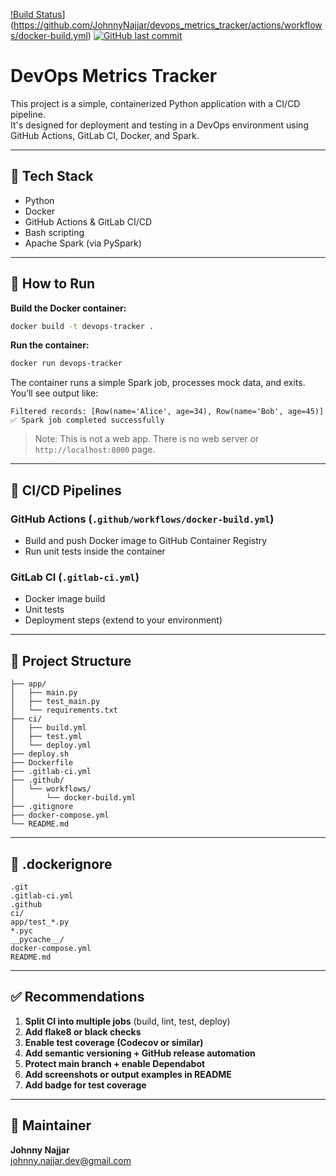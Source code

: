 [!Build Status](https://github.com/JohnnyNajjar/devops_metrics_tracker/actions/workflows/docker-build.yml/badge.svg)](https://github.com/JohnnyNajjar/devops_metrics_tracker/actions/workflows/docker-build.yml)
[![GitHub last commit](https://img.shields.io/github/last-commit/JohnnyNajjar/devops_metrics_tracker.svg)](https://github.com/JohnnyNajjar/devops_metrics_tracker/commits/main)

# DevOps Metrics Tracker

This project is a simple, containerized Python application with a CI/CD pipeline.  
It's designed for deployment and testing in a DevOps environment using GitHub Actions, GitLab CI, Docker, and Spark.

---

## 🔧 Tech Stack

- Python  
- Docker  
- GitHub Actions & GitLab CI/CD  
- Bash scripting  
- Apache Spark (via PySpark)

---

## 🚀 How to Run

**Build the Docker container:**

```bash
docker build -t devops-tracker .
```

**Run the container:**

```bash
docker run devops-tracker
```

The container runs a simple Spark job, processes mock data, and exits.
You’ll see output like:

```
Filtered records: [Row(name='Alice', age=34), Row(name='Bob', age=45)]
✅ Spark job completed successfully
```

> Note: This is not a web app. There is no web server or `http://localhost:8000` page.

---

## 🔁 CI/CD Pipelines

### GitHub Actions (`.github/workflows/docker-build.yml`)

- Build and push Docker image to GitHub Container Registry  
- Run unit tests inside the container

### GitLab CI (`.gitlab-ci.yml`)

- Docker image build  
- Unit tests  
- Deployment steps (extend to your environment)

---

## 📁 Project Structure

```
├── app/
│   ├── main.py
│   ├── test_main.py
│   └── requirements.txt
├── ci/
│   ├── build.yml
│   ├── test.yml
│   └── deploy.yml
├── deploy.sh
├── Dockerfile
├── .gitlab-ci.yml
├── .github/
│   └── workflows/
│       └── docker-build.yml
├── .gitignore
├── docker-compose.yml
└── README.md
```

---

## 🧽 .dockerignore

```
.git
.gitlab-ci.yml
.github
ci/
app/test_*.py
*.pyc
__pycache__/
docker-compose.yml
README.md
```

---

## ✅ Recommendations

1. **Split CI into multiple jobs** (build, lint, test, deploy)
2. **Add flake8 or black checks**
3. **Enable test coverage (Codecov or similar)**
4. **Add semantic versioning + GitHub release automation**
5. **Protect main branch + enable Dependabot**
6. **Add screenshots or output examples in README**
7. **Add badge for test coverage**

---

## 👤 Maintainer

**Johnny Najjar**  
[johnny.najjar.dev@gmail.com](mailto:johnny.najjar.dev@gmail.com)
